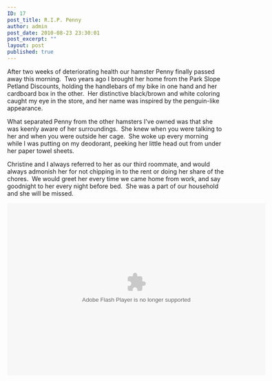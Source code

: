 ```yaml
---
ID: 17
post_title: R.I.P. Penny
author: admin
post_date: 2010-08-23 23:30:01
post_excerpt: ""
layout: post
published: true
---
```

After two weeks of deteriorating health our hamster Penny finally passed away this morning.  Two years ago I brought her home from the Park Slope Petland Discounts, holding the handlebars of my bike in one hand and her cardboard box in the other.  Her distinctive black/brown and white coloring caught my eye in the store, and her name was inspired by the penguin-like appearance.

What separated Penny from the other hamsters I've owned was that she was keenly aware of her surroundings.  She knew when you were talking to her and when you were outside her cage.  She woke up every morning while I was putting on my deodorant, peeking her little head out from under her paper towel sheets.

Christine and I always referred to her as our third roommate, and would always admonish her for not chipping in to the rent or doing her share of the chores.  We would greet her every time we came home from work, and say goodnight to her every night before bed.  She was a part of our household and she will be missed.

<object width="600" height="400" classid="clsid:d27cdb6e-ae6d-11cf-96b8-444553540000" codebase="http://download.macromedia.com/pub/shockwave/cabs/flash/swflash.cab#version=6,0,40,0"><param name="flashvars" value="host=picasaweb.google.com&amp;hl=en_US&amp;feat=flashalbum&amp;RGB=0xffffff&amp;feed=http%3A%2F%2Fpicasaweb.google.com%2Fdata%2Ffeed%2Fapi%2Fuser%2Fekoleda%2Falbumid%2F5317145112194186145%3Falt%3Drss%26kind%3Dphoto%26hl%3Den_US" /><param name="src" value="http://picasaweb.google.com/s/c/bin/slideshow.swf" /><embed width="600" height="400" type="application/x-shockwave-flash" src="http://picasaweb.google.com/s/c/bin/slideshow.swf" flashvars="host=picasaweb.google.com&amp;hl=en_US&amp;feat=flashalbum&amp;RGB=0xffffff&amp;feed=http%3A%2F%2Fpicasaweb.google.com%2Fdata%2Ffeed%2Fapi%2Fuser%2Fekoleda%2Falbumid%2F5317145112194186145%3Falt%3Drss%26kind%3Dphoto%26hl%3Den_US" /></object>